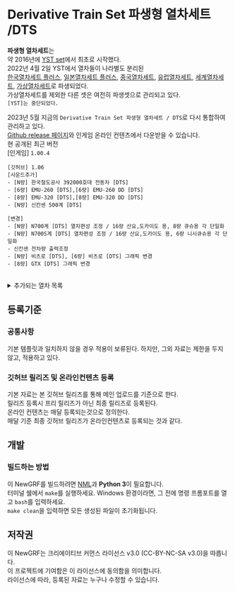 # Derivative Train Set 파생형 열차세트 /DTS
**파생형 열차세트**는 <br>
약 2016년에 [YST set](https://github.com/evepoi/YST)에서 최초로 시작했다.<br>
2022년 4월 2일 YST에서 열차들이 나라별도 분리된 <br>
[한국열차세트 플러스](https://github.com/GBLINER/KoreanTrainSet_Plus), [일본열차세트 플러스](https://github.com/GBLINER/JapaneseTrainSet_Plus), [중국열차세트](https://github.com/GBLINER/ChineseTrainSet), 
[유럽열차세트](https://github.com/GBLINER/EuropeanTrainSet), [세계열차세트](https://github.com/GBLINER/WorldTrainSet), [가상열차세트](https://github.com/GBLINER/VirtualTrainSet)로 파생되었다.<br>
가상열차세트를 제외한 다른 셋은 여전히 파생셋으로 관리되고 있다.<br>
`[YST]는 중단되었다.`<br>

2023년 5월 지금의 `Derivative Train Set 파생형 열차세트 / DTS`로 다시 통합하여 관리하고 있다.<br>
[Github release 페이지](https://github.com/DTS-NewGRF/DTS/releases)와 인게임 온라인 컨텐츠에서 다운받을 수 있습니다.<br>
현 공개된 최근 버전<br>
[인게임] ``1.00.4``
```
[깃허브] 1.06
[사운드추가]
- [N량] 한국철도공사 392000호대 전동차 [DTS]
- [6량] EMU-260 [DTS],[6량] EMU-260 DD [DTS]
- [8량] EMU-320 [DTS],[8량] EMU-320 DD [DTS]
- [N량] 신칸센 500계 [DTS]

[변경]
- [N량] N700계 [DTS] 열차편성 조정 / 16량 산요,도카이도 용, 8량 큐슈용 각 단일화
- [N량] N700S계 [DTS] 열차편성 조정 / 16량 산요,도카이도 용, 6량 니시큐슈용 각 단일화
- 신칸센 전차량 출력조정
- [N량] 비츠로 [DTS], [6량] 비츠로 [DTS] 그래픽 변경
- [8량] GTX [DTS] 그래픽 변경
```
<br>
<details>
    <summary>추가되는 열차 목록</summary>
        <details>
            <summary>지하철</summary>
                <table>
                    <th>열차ID</th>
                    <th>열차이름</th>
                    <tr>
                        <td>2006</td>
                        <td>[4량] 한국형 표준전동차 [DTS]</td>
                    </tr>
                    <tr>
                        <td>2007</td>
                        <td>[6량] 차세대전동차 [DTS]</td>
                    </tr>
                    <tr>
                        <td>2139</td>
                        <td>[2량] 한국철도공사 392000호대 전동차 [DTS]</td>
                    </tr>
                    <tr>
                        <td>2140</td>
                        <td>[4량] 한국철도공사 392000호대 전동차 [DTS]</td>
                    </tr>
                </table>
            <details>
                <summary>홍콩지하철</summary>
                    <table>
                        <th>열차ID</th>
                        <th>열차이름</th>
                        <tr>
                            <td>2052</td>
                            <td>[8량] 홍콩 MTR AD Tranz CAF A형 [DTS]</td>
                        </tr>
                        <tr>
                            <td>2053</td>
                            <td>[8량] 홍콩 MTR 메트로카멜 교류형 전동차 [DTS]</td>
                        </tr>
                        <tr>
                            <td>2054</td>
                            <td>[8량] 홍콩 MTR 메트로카멜 직류형 전동차 [DTS]</td>
                        </tr>
                        <tr>
                            <td>2055</td>
                            <td>[8량] 홍콩 MTR CNR 창춘 전동차 [DTS]</td>
                        </tr>
                        <tr>
                            <td>2056</td>
                            <td>[8량] 홍콩 MTR CRRC 전동차 [DTS]</td>
                        </tr>
                        <tr>
                            <td>2057</td>
                            <td>[8량] 홍콩 MTR 현대로템 미쓰비시 전동차 [DTS]</td>
                        </tr>
                        <tr>
                            <td>2058</td>
                            <td>[8량] 홍콩 MTR 현대로템 R형 전동차 [DTS]</td>
                        </tr>
                        <tr>
                            <td>2059</td>
                            <td>[8량] 홍콩 MTR IKK SP 1900 [DTS]</td>
                        </tr>
                    </table>
            </details>
            <details>
                <summary>일본지하철</summary>
                    <table>
                        <th>열차ID</th>
                        <th>열차이름</th>
                        <tr>
                            <td>2097</td>
                            <td>[4량] 니시테츠 1000형 [DTS]</td>
                        </tr>
                        <tr>
                            <td>2098</td>
                            <td>[6량] 니시테츠 2000형 [DTS]</td>
                        </tr>
                        <tr>
                            <td>2099</td>
                            <td>[2량] 니시테츠 3000형 [DTS]</td>
                        </tr>
                        <tr>
                            <td>2083</td>
                            <td>[3량] 니시테츠 3000형 [DTS]</td>
                        </tr>
                        <tr>
                            <td>2105</td>
                            <td>[5량] 니시테츠 3000형 [DTS]</td>
                        </tr>
                        <tr>
                            <td>2100</td>
                            <td>[3량] 니시테츠 5000형 [DTS]</td>
                        </tr>
                        <tr>
                            <td>2107</td>
                            <td>[4량] 니시테츠 5000형 [DTS]</td>
                        </tr>
                        <tr>
                            <td>2101</td>
                            <td>[3량] 니시테츠 6000형 [DTS]</td>
                        </tr>
                        <tr>
                            <td>2119</td>
                            <td>[4량] 니시테츠 6000형 [DTS]</td>
                        </tr>
                        <tr>
                            <td>2102</td>
                            <td>[2량] 니시테츠 7000형 [DTS]</td>
                        </tr>
                        <tr>
                            <td>2103</td>
                            <td>[6량] 니시테츠 8000형 [DTS]</td>
                        </tr>
                        <tr>
                            <td>2104</td>
                            <td>[2량] 니시테츠 9000형 [DTS]</td>
                        </tr>
                        <tr>
                            <td>2113</td>
                            <td>[3량] 니시테츠 9000형 [DTS]</td>
                        </tr>
                    </table>
            </details>
        </details>
        <details>
            <summary>통근열차</summary>
                <table>
                    <th>열차ID</th>
                    <th>열차이름</th>
                    <tr>
                        <td>2008</td>
                        <td>[2량] 우진산전 수소연료전지동차 [DTS]</td>
                    </tr>
                    <tr>
                        <td>2060</td>
                        <td>[4량] 우진산전 수소연료전지동차 [DTS]</td>
                    </tr>
                </table>
        </details>
        <details>
            <summary>일반열차</summary>
                <table>
                    <th>열차ID</th>
                    <th>열차이름</th>
                    <tr>
                        <td>2009</td>
                        <td>[6량] AREX (공항철도) [DTS]</td>
                    </tr>
                    <tr>
                        <td>2136</td>
                        <td>[4량] MEL-150 [DTS]</td>
                    </tr>
                    <tr>
                        <td>2165</td>
                        <td>[8량] MEL-150 [DTS]</td>
                    </tr>
                    <tr>
                        <td>2137</td>
                        <td>[10량] MEL-150 [DTS]</td>
                    </tr>
                    <tr>
                        <td>2138</td>
                        <td>[12량] MEL-150 [DTS]</td>
                    </tr>
                    <tr>
                        <td>2166</td>
                        <td>[4량] 비츠로 [DTS]</td>
                    </tr>
                    <tr>
                        <td>2010</td>
                        <td>[6량] 비츠로 [DTS]</td>
                    </tr>
                    <tr>
                        <td>2131</td>
                        <td>[8량] 비츠로 [DTS]</td>
                    </tr>
                    <tr>
                        <td>2011</td>
                        <td>[6량] 비츠로 DD [DTS]</td>
                    </tr>
                    <tr>
                        <td>2012</td>
                        <td>[4량] 누리로 DD [DTS]</td>
                    </tr>
                    <tr>
                        <td>2013</td>
                        <td>[6량] ITX-새마을 DD [DTS]</td>
                    </tr>
                    <tr>
                        <td>2014</td>
                        <td>[단량] 7X00호대 디젤기관차 [DTS]</td>
                    </tr>
                    <tr>
                        <td>2015</td>
                        <td>[단량] DEL7600 [DTS]</td>
                    </tr>
                    <tr>
                        <td>2016</td>
                        <td>[단량] 8500호대 전기기관차 [DTS]</td>
                    </tr>
                    <tr>
                        <td>2128</td>
                        <td>[단량] 8600호대 전기기관차 [DTS]</td>
                    </tr>
                    <tr>
                        <td>2115</td>
                        <td>[단량] HYEL-15 [DTS]</td>
                    </tr>
                    <tr>
                        <td>2108</td>
                        <td>[단량] HYEL-100 [DTS]</td>
                    </tr>
                    <tr>
                        <td>2167</td>
                        <td>[4량] HYEL-200 [DTS]</td>
                    </tr>
                    <tr>
                        <td>2168</td>
                        <td>[6량] HYEL-200 [DTS]</td>
                    </tr>
                    <tr>
                        <td>2109</td>
                        <td>[6량] HYEL-220 [DTS]</td>
                    </tr>
                    <tr>
                        <td>2135</td>
                        <td>[8량] NKX [DTS]</td>
                    </tr>
                </table>
            <details>
                <summary>중국일반열차</summary>
                    <table>
                        <th>열차ID</th>
                        <th>열차이름</th>
                        <tr>
                            <td>2050</td>
                            <td>[단량] HXD3C [DTS]</td>
                        </tr>
                        <tr>
                            <td>2051</td>
                            <td>[단량] NJ2 [DTS]</td>
                        </tr>
                    </table>
            </details>
            <details>
                <summary>유럽일반열차</summary>
                    <table>
                        <th>열차ID</th>
                        <th>열차이름</th>
                        <tr>
                            <td>2064</td>
                            <td>[단량] SNCF BB15000 [DTS]</td>
                        </tr>
                    </table>
            </details>
            <details>
                <summary>일본일반열차</summary>
                    <table>
                        <th>열차ID</th>
                        <th>열차이름</th>
                        <tr>
                            <td>2084</td>
                            <td>[8량] 케이세이 AE형 2세대 [DTS]</td>
                        </tr>
                    </table>
            </details>
            <details>
                <summary>세계일반열차</summary>
                    <table>
                        <th>열차ID</th>
                        <th>열차이름</th>
                        <tr>
                            <td>2117</td>
                            <td>[4량] NSW TrainLink D [DTS]</td>
                        </tr>
                        <tr>
                            <td>2142</td>
                            <td>[6량] NSW TrainLink D [DTS]</td>
                        </tr>
                    </table>
            </details>
        </details>
        <details>
            <summary>준고속 180km/h</summary>
                <table>
                    <th>열차ID</th>
                    <th>열차이름</th>
                    <tr>
                        <td>2017</td>
                        <td>[8량] GTX [DTS]</td>
                    </tr>
                    <tr>
                        <td>2018</td>
                        <td>[8량] ITX-초월 [DTS]</td>
                    </tr>
                    <tr>
                        <td>2019</td>
                        <td>[6량] TTX [DTS]</td>
                    </tr>
                </table>
        </details>
        <details>
            <summary>준고속 260km/h</summary>
                <table>
                    <th>열차ID</th>
                    <th>열차이름</th>
                    <tr>
                        <td>2020</td>
                        <td>[6량] EMU-260 [DTS]</td>
                    </tr>
                    <tr>
                        <td>2021</td>
                        <td>[6량] EMU-260 DD [DTS]</td>
                    </tr>
                    <tr>
                        <td>2141</td>
                        <td>[단량] HYEL-150 [DTS]</td>
                    </tr>
                    <tr>
                        <td>2110</td>
                        <td>[8량] HYEL-300 [DTS]</td>
                    </tr>
                    <tr>
                        <td>2134</td>
                        <td>[8량] HMX [DTS]</td>
                    </tr>
                </table>
            <details>
                <summary>중국 준고속 260km/h</summary>
                    <table>
                        <th>열차ID</th>
                        <th>열차이름</th>
                        <tr>
                            <td>2034</td>
                            <td>[8량] CRH1A [DTS]</td>
                        </tr>
                        <tr>
                            <td>2035</td>
                            <td>[16량] CRH1E [DTS]</td>
                        </tr>
                        <tr>
                            <td>2036</td>
                            <td>[8량] CRH1A-A [DTS]</td>
                        </tr>
                    </table>
            </details>
            <details>
                <summary>유럽 준고속 260km/h</summary>
                    <table>
                        <th>열차ID</th>
                        <th>열차이름</th>
                        <tr>
                            <td>2067</td>
                            <td>[14량] ICE1 [DTS]</td>
                        </tr>
                        <tr>
                            <td>2068</td>
                            <td>[8량] ICE2 [DTS]</td>
                        </tr>
                        <tr>
                            <td>2071</td>
                            <td>[7량] ICE4 [DTS]</td>
                        </tr>
                        <tr>
                            <td>2123</td>
                            <td>[12량] ICE4 [DTS]</td>
                        </tr>
                        <tr>
                            <td>2075</td>
                            <td>[13량] 렌페 S-130 [DTS]</td>
                        </tr>
                    </table>
            </details>
            <details>
                <summary>일본 준고속 260km/h</summary>
                    <table>
                        <th>열차ID</th>
                        <th>열차이름</th>
                        <tr>
                            <td>2085</td>
                            <td>[12량] 신칸센 0계 [DTS]</td>
                        </tr>
                        <tr>
                            <td>2126</td>
                            <td>[16량] 신칸센 0계 [DTS]</td>
                        </tr>
                        <tr>
                            <td>2143</td>
                            <td>[8량] 신칸센 700계 [DTS]</td>
                        </tr>
                        <tr>
                            <td>2087</td>
                            <td>[16량] 신칸센 700계 [DTS]</td>
                        </tr>
                        <tr>
                            <td>2088</td>
                            <td>[6량] 신칸센 800계 [DTS]</td>
                        </tr>
                        <tr>
                            <td>2091</td>
                            <td>[10량] 신칸센 E2계 [DTS]</td>
                        </tr>
                        <tr>
                            <td>2094</td>
                            <td>[12량] 신칸센 E7·W7계 [DTS]</td>
                        </tr>
                    </table>
            </details>
        </details>
        <details>
            <summary>고속열차 331km/h</summary>
                <table>
                    <th>열차ID</th>
                    <th>열차이름</th>
                    <tr>
                        <td>2022</td>
                        <td>[8량] EMU-320 [DTS]</td>
                    </tr>
                    <tr>
                        <td>2023</td>
                        <td>[8량] EMU-320 DD [DTS]</td>
                    </tr>
                    <tr>
                        <td>2024</td>
                        <td>[10량] KTX-산천 [DTS]</td>
                    </tr>
                    <tr>
                        <td>2025</td>
                        <td>[10량] KTX-산천 DD [DTS]</td>
                    </tr>
                    <tr>
                        <td>2026</td>
                        <td>[10량] CTX 화물전용 [DTS]</td>
                    </tr>
                    <tr>
                        <td>2125</td>
                        <td>[10량] CTX 승객전용 [DTS]</td>
                    </tr>
                    <tr>
                        <td>2027</td>
                        <td>[7량] HSR-350X [DTS]</td>
                    </tr>
                    <tr>
                        <td>2005</td>
                        <td>[14량] HSR-350X [DTS]</td>
                    </tr>
                </table>
            <details>
                <summary>중국 고속열차 331km/h</summary>
                    <table>
                        <th>열차ID</th>
                        <th>열차이름</th>
                        <tr>
                            <td>2037</td>
                            <td>[8량] CRH2A [DTS]</td>
                        </tr>
                        <tr>
                            <td>2144</td>
                            <td>[16량] CRH2B [DTS]</td>
                        </tr>
                        <tr>
                            <td>2038</td>
                            <td>[8량] CRH2C [DTS]</td>
                        </tr>
                        <tr>
                            <td>2039</td>
                            <td>[8량] CRH3C [DTS]</td>
                        </tr>
                        <tr>
                            <td>2040</td>
                            <td>[8량] CRH380A [DTS]</td>
                        </tr>
                        <tr>
                            <td>2145</td>
                            <td>[16량] CRH380AL [DTS]</td>
                        </tr>
                        <tr>
                            <td>2041</td>
                            <td>[8량] CRH380B [DTS]</td>
                        </tr>
                        <tr>
                            <td>2146</td>
                            <td>[16량] CRH380BL [DTS]</td>
                        </tr>
                        <tr>
                            <td>2042</td>
                            <td>[16량] CRH380CL [DTS]</td>
                        </tr>
                        <tr>
                            <td>2043</td>
                            <td>[8량] CRH380D [DTS]</td>
                        </tr>
                        <tr>
                            <td>2147</td>
                            <td>[16량] CRH380D [DTS]</td>
                        </tr>
                    </table>
            </details>
            <details>
                <summary>유럽 고속열차 331km/h</summary>
                    <table>
                        <th>열차ID</th>
                        <th>열차이름</th>
                        <tr>
                            <td>2063</td>
                            <td>[11량] AGV (이탈로) [DTS]</td>
                        </tr>
                        <tr>
                            <td>2065</td>
                            <td>[20량] 유로스타 E300 [DTS]</td>
                        </tr>
                        <tr>
                            <td>2066</td>
                            <td>[16량] 유로스타 E320 [DTS]</td>
                        </tr>
                        <tr>
                            <td>2069</td>
                            <td>[8량] ICE3 [DTS]</td>
                        </tr>
                        <tr>
                            <td>2070</td>
                            <td>[8량] ICE3 (벨라로 D) [DTS]</td>
                        </tr>
                        <tr>
                            <td>2072</td>
                            <td>[10량] 렌페 AVE S-100 [DTS]</td>
                        </tr>
                        <tr>
                            <td>2073</td>
                            <td>[14량] 렌페 AVE S-102 [DTS]</td>
                        </tr>
                        <tr>
                            <td>2074</td>
                            <td>[8량] 렌페 AVE S-103 [DTS]</td>
                        </tr>
                        <tr>
                            <td>2076</td>
                            <td>[10량] TGV 듀플렉스 [DTS]</td>
                        </tr>
                        <tr>
                            <td>2077</td>
                            <td>[10량] TGV 포스 [DTS]</td>
                        </tr>
                        <tr>
                            <td>2078</td>
                            <td>[10량] TGV 쉬드-에스트 [DTS]</td>
                        </tr>
                        <tr>
                            <td>2079</td>
                            <td>[10량] TGV 레조 듀플렉스 [DTS]</td>
                        </tr>
                        <tr>
                            <td>2080</td>
                            <td>[12량] TGV 아틀랑티크 [DTS]</td>
                        </tr>
                        <tr>
                            <td>2154</td>
                            <td>[10량] TGV 레조 [DTS]</td>
                        </tr>
                        <tr>
                            <td>2081</td>
                            <td>[10량] TGV 라포스트 [DTS]</td>
                        </tr>
                        <tr>
                            <td>2082</td>
                            <td>[10량] TGV M [DTS]</td>
                        </tr>
                    </table>
            </details>
            <details>
                <summary>일본 고속열차 331km/h</summary>
                    <table>
                        <th>열차ID</th>
                        <th>열차이름</th>
                        <tr>
                            <td>2086</td>
                            <td>[8량] 신칸센 500계 [DTS]</td>
                        </tr>
                        <tr>
                            <td>2062</td>
                            <td>[16량] 신칸센 500계 [DTS]</td>
                        </tr>
                        <tr>
                            <td>2089</td>
                            <td>[8량] 신칸센 N700계 [DTS]</td>
                        </tr>
                        <tr>
                            <td>2155</td>
                            <td>[16량] 신칸센 N700계 [DTS]</td>
                        </tr>
                        <tr>
                            <td>2090</td>
                            <td>[8량] 신칸센 N700S계 [DTS]</td>
                        </tr>
                        <tr>
                            <td>2156</td>
                            <td>[16량] 신칸센 N700S계 [DTS]</td>
                        </tr>
                        <tr>
                            <td>2092</td>
                            <td>[10량] 신칸센 E5·H5계 [DTS]</td>
                        </tr>
                        <tr>
                            <td>2093</td>
                            <td>[7량] 신칸센 E6계 [DTS]</td>
                        </tr>
                        <tr>
                            <td>2095</td>
                            <td>[7량] 신칸센 E8계 [DTS]</td>
                        </tr>
                    </table>
            </details>
            <details>
                <summary>세계 고속열차 331km/h</summary>
                    <table>
                        <th>열차ID</th>
                        <th>열차이름</th>
                        <tr>
                            <td>2116</td>
                            <td>[10량] NHSRCL E5 [DTS]</td>
                        </tr>
                        <tr>
                            <td>2118</td>
                            <td>[12량] 타이완 고속철도 700T형 [DTS]</td>
                        </tr>
                        <tr>
                            <td>2120</td>
                            <td>[10량] 알 보라크 [DTS]</td>
                        </tr>
                        <tr>
                            <td>2121</td>
                            <td>[14량] 탈고 350 SRO (하라마인 고속철도) [DTS]</td>
                        </tr>
                        <tr>
                            <td>2122</td>
                            <td>[11량] 아벨리아 리버티 [DTS]</td>
                        </tr>
                    </table>
            </details>
        </details>
        <details>
            <summary>고속열차 430km/h</summary>
                <table>
                    <th>열차ID</th>
                    <th>열차이름</th>
                    <tr>
                        <td>2028</td>
                        <td>[6량] HEMU-430X [DTS]</td>
                    </tr>
                    <tr>
                        <td>2127</td>
                        <td>[8량] HEMU-430X [DTS]</td>
                    </tr>
                    <tr>
                        <td>2111</td>
                        <td>[8량] HYEL-400 [DTS]</td>
                    </tr>
                </table>
            <details>
                <summary>중국 고속열차 430km/h</summary>
                    <table>
                        <th>열차ID</th>
                        <th>열차이름</th>
                        <tr>
                            <td>2045</td>
                            <td>[8량] CR400AF [DTS]</td>
                        </tr>
                        <tr>
                            <td>2148</td>
                            <td>[16량] CR400AF [DTS]</td>
                        </tr>
                        <tr>
                            <td>2149</td>
                            <td>[17량] CR400AF [DTS]</td>
                        </tr>
                        <tr>
                            <td>2046</td>
                            <td>[8량] CR400AF-Z [DTS]</td>
                        </tr>
                        <tr>
                            <td>2150</td>
                            <td>[17량] CR400AF-Z [DTS]</td>
                        </tr>
                        <tr>
                            <td>2047</td>
                            <td>[8량] CR400BF [DTS]</td>
                        </tr>
                        <tr>
                            <td>2151</td>
                            <td>[16량] CR400BF [DTS]</td>
                        </tr>
                        <tr>
                            <td>2152</td>
                            <td>[17량] CR400BF [DTS]</td>
                        </tr>
                        <tr>
                            <td>2048</td>
                            <td>[8량] CR400BF-C [DTS]</td>
                        </tr>
                        <tr>
                            <td>2049</td>
                            <td>[8량] CR400BF-Z [DTS]</td>
                        </tr>
                        <tr>
                            <td>2153</td>
                            <td>[17량] CR400BF-Z [DTS]</td>
                        </tr>
                    </table>
            </details>
        </details>
        <details>
            <summary>고속열차 600km/h</summary>
                <table>
                    <th>열차ID</th>
                    <th>열차이름</th>
                    <tr>
                        <td>2029</td>
                        <td>[8량] VHST-600X [DTS]</td>
                    </tr>
                    <tr>
                        <td>2133</td>
                        <td>[8량] Glory 600 [DTS]</td>
                    </tr>
                    <tr>
                        <td>2112</td>
                        <td>[10량] DFX [DTS]</td>
                    </tr>
                </table>
            <details>
                <summary>테스트 고속열차 600km/h</summary>
                    <table>
                        <th>열차ID</th>
                        <th>열차이름</th>
                        <tr>
                            <td>2044</td>
                            <td>[8량] CRH380AJ [DTS]</td>
                        </tr>
                        <tr>
                            <td>2096</td>
                            <td>[7량] 신칸센 923형 (닥터 옐로우) [DTS]</td>
                        </tr>
                    </table>
            </details>
        </details>
        <details>
            <summary>객화차</summary>
                <table>
                    <th>열차ID</th>
                    <th>열차이름</th>
                    <tr>
                        <td>2030</td>
                        <td>[기관차연결] 한국형 지하철 차량 [DTS]</td>
                    </tr>
                    <tr>
                        <td>2124</td>
                        <td>[기관차연결] EMU 객차 차량 [DTS]</td>
                    </tr>
                    <tr>
                        <td>2106</td>
                        <td>[기관차연결] 가상 객차 차량 [DTS]</td>
                    </tr>
                    <tr>
                        <td>2132</td>
                        <td>[기관차연결] 한국 객차 차량 [DTS]</td>
                    </tr>
                    <tr>
                        <td>2003</td>
                        <td>[기관차연결] 한국 발전차 [DTS]</td>
                    </tr>
                    <tr>
                        <td>2004</td>
                        <td>[기관차연결] 한국 수화물차 [DTS]</td>
                    </tr>
                    <tr>
                        <td>2129</td>
                        <td>[기관차연결] 평판화차 [DTS]</td>
                    </tr>
                    <tr>
                        <td>2114</td>
                        <td>[기관차연결] 평판화차 - 미국형 [DTS]</td>
                    </tr>
                    <tr>
                        <td>2130</td>
                        <td>[기관차연결] 평판유조 화차 [DTS]</td>
                    </tr>
                </table>
            <details>
                <summary>관광열차 객차</summary>
                    <table>
                        <th>열차ID</th>
                        <th>열차이름</th>
                        <tr>
                            <td>2157</td>
                            <td>[관광객차] 에코레일 [DTS]</td>
                        </tr>
                        <tr>
                            <td>2001</td>
                            <td>[관광객차] 충북영동국악와인 [DTS]</td>
                        </tr>
                        <tr>
                            <td>2158</td>
                            <td>[관광객차] 정선아리랑 유람열차 [DTS]</td>
                        </tr>
                        <tr>
                            <td>2159</td>
                            <td>[관광객차] E-Train [DTS]</td>
                        </tr>
                        <tr>
                            <td>2160</td>
                            <td>[관광객차] 와인인삼트레인 [DTS]</td>
                        </tr>
                        <tr>
                            <td>2161</td>
                            <td>[관광객차] 와인시네마트레인 [DTS]</td>
                        </tr>
                        <tr>
                            <td>2162</td>
                            <td>[관광객차] 레이디버드 [DTS]</td>
                        </tr>
                        <tr>
                            <td>2163</td>
                            <td>[관광객차] S-Train 신도색 [DTS]</td>
                        </tr>
                        <tr>
                            <td>2164</td>
                            <td>[관광객차] A-Train 신도색 [DTS]</td>
                        </tr>
                        <tr>
                            <td>2002</td>
                            <td>[관광객차] G-Train 신도색 [DTS]</td>
                        </tr>
                    </table>
            </details>
            <details>
                <summary>중국 객차</summary>
                    <table>
                        <th>열차ID</th>
                        <th>열차이름</th>
                        <tr>
                            <td>2031</td>
                            <td>[기관차연결] 중국 객차 차량 [DTS]</td>
                        </tr>
                        <tr>
                            <td>2032</td>
                            <td>[기관차연결] 중국 발전차 [DTS]</td>
                        </tr>
                        <tr>
                            <td>2033</td>
                            <td>[기관차연결] 중국 수화물차 [DTS]</td>
                        </tr>
                    </table>
            </details>
            <details>
                <summary>유럽 객차</summary>
                    <table>
                        <th>열차ID</th>
                        <th>열차이름</th>
                        <tr>
                            <td>2061</td>
                            <td>[기관차연결] 유럽 객차 차량 [DTS]</td>
                        </tr>
                    </table>
            </details>
        </details>
</details>

## 등록기준
### 공통사항
기본 템플릿과 일치하지 않을 경우 적용이 보류된다. 하지만, 그외 자료는 제한을 두지 않고, 적용하고 있다.

### 깃허브 릴리즈 및 온라인컨텐츠 등록
기본 자료는 본 깃허브 릴리즈를 통해 메인 업로드를 기준으로 한다. <br>
릴리즈 등록시 프리 릴리즈가 아닌 최종 릴리즈로 등록된다. <br>
온라인 컨텐츠는 매달 등록되는것으로 정의한다. <br>
매달 기준 최종 깃허브 릴리즈가 온라인컨텐츠로 등록되는 것과 같다. <br>

## 개발
### 빌드하는 방법
이 NewGRF를 빌드하려면 [NML](https://github.com/OpenTTD/nml)과 **Python 3**이 필요합니다. <br> 
터미널 쉘에서 ``make``를 실행하세요. Windows 환경이라면, 그 전에 명령 프롬포트를 열고 ``bash``를 입력하세요.  <br>
``make clean``을 입력하면 모든 생성된 파일이 초기화됩니다.

## 저작권
이 NewGRF는 크리에이티브 커먼스 라이선스 v3.0 (CC-BY-NC-SA v3.0)을 따릅니다. <br>
이 프로젝트에 기여함은 이 라이선스에 동의함을 의미합니다. <br>
라이선스에 따라, 등록된 자료는 누구나 수정할 수 있습니다.
